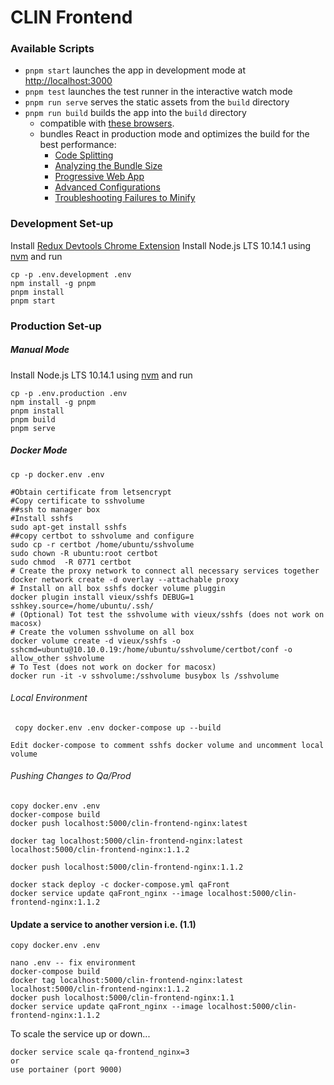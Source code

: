 # CLIN Frontend

### Available Scripts

* `pnpm start` launches the app in development mode at [http://localhost:3000](http://localhost:3000)
* `pnpm test` launches the test runner in the interactive watch mode
* `pnpm run serve` serves the static assets from the `build` directory
* `pnpm run build` builds the app into the `build` directory
  * compatible with [these browsers](https://browserl.ist/?q=last+3+version%2C+not+op_mini+all%2C+not+%3C+1%25).<br>
  * bundles React in production mode and optimizes the build for the best performance:
    * [Code Splitting](https://facebook.github.io/create-react-app/docs/code-splitting)
    * [Analyzing the Bundle Size](https://facebook.github.io/create-react-app/docs/analyzing-the-bundle-size)
    * [Progressive Web App](https://facebook.github.io/create-react-app/docs/making-a-progressive-web-app)
    * [Advanced Configurations](https://facebook.github.io/create-react-app/docs/advanced-configuration)
    * [Troubleshooting Failures to Minify](https://facebook.github.io/create-react-app/docs/troubleshooting#npm-run-build-fails-to-minify)

### Development Set-up

Install [Redux Devtools Chrome Extension](https://chrome.google.com/webstore/detail/redux-devtools/lmhkpmbekcpmknklioeibfkpmmfibljd?hl=en)
Install Node.js LTS 10.14.1 using [nvm](https://github.com/creationix/nvm/blob/master/README.md) and run
```
cp -p .env.development .env
npm install -g pnpm
pnpm install
pnpm start
```

### Production Set-up

##### Manual Mode

Install Node.js LTS 10.14.1 using [nvm](https://github.com/creationix/nvm/blob/master/README.md) and run
```
cp -p .env.production .env
npm install -g pnpm
pnpm install
pnpm build
pnpm serve
```

##### Docker Mode

`cp -p docker.env .env`

```
#Obtain certificate from letsencrypt
#Copy certificate to sshvolume
##ssh to manager box
#Install sshfs
sudo apt-get install sshfs
##copy certbot to sshvolume and configure
sudo cp -r certbot /home/ubuntu/sshvolume
sudo chown -R ubuntu:root certbot
sudo chmod  -R 0771 certbot
# Create the proxy network to connect all necessary services together
docker network create -d overlay --attachable proxy
# Install on all box sshfs docker volume pluggin
docker plugin install vieux/sshfs DEBUG=1 sshkey.source=/home/ubuntu/.ssh/
# (Optional) Tot test the sshvolume with vieux/sshfs (does not work on macosx)
# Create the volumen sshvolume on all box
docker volume create -d vieux/sshfs -o sshcmd=ubuntu@10.10.0.19:/home/ubuntu/sshvolume/certbot/conf -o allow_other sshvolume
# To Test (does not work on docker for macosx)
docker run -it -v sshvolume:/sshvolume busybox ls /sshvolume
```

###### Local Environment

`
copy docker.env .env
docker-compose up --build`

```Edit docker-compose to comment sshfs docker volume and uncomment local volume```

###### Pushing Changes to Qa/Prod

```
copy docker.env .env
docker-compose build 
docker push localhost:5000/clin-frontend-nginx:latest

docker tag localhost:5000/clin-frontend-nginx:latest localhost:5000/clin-frontend-nginx:1.1.2

docker push localhost:5000/clin-frontend-nginx:1.1.2

docker stack deploy -c docker-compose.yml qaFront
docker service update qaFront_nginx --image localhost:5000/clin-frontend-nginx:1.1.2

```
#### Update a service to another version i.e. (1.1)

```
copy docker.env .env

nano .env -- fix environment
docker-compose build
docker tag localhost:5000/clin-frontend-nginx:latest localhost:5000/clin-frontend-nginx:1.1.2
docker push localhost:5000/clin-frontend-nginx:1.1
docker service update qaFront_nginx --image localhost:5000/clin-frontend-nginx:1.1.2

```
To scale the service up or down...
```
docker service scale qa-frontend_nginx=3
or
use portainer (port 9000)
```